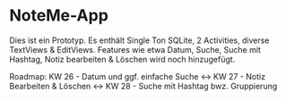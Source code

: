 # NoteMe-App 
Dies ist ein Prototyp. 
Es enthält Single Ton SQLite, 2 Activities, diverse TextViews & EditViews.
Features wie etwa Datum, Suche, Suche mit Hashtag, Notiz bearbeiten & Löschen wird noch hinzugefügt.

Roadmap:
KW 26 - Datum und ggf. einfache Suche <-> KW 27 - Notiz Bearbeiten & Löschen <-> KW 28 - Suche mit Hashtag bwz. Gruppierung
